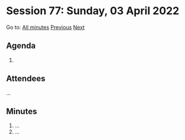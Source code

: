 # Session 77: Sunday, 03 April 2022

Go to: [All minutes](../../) [Previous](../../2022/04/01.md) [Next](../../2022/04/05.md)

## Agenda

1. 

## Attendees

...

## Minutes

1. ...
1. ...
